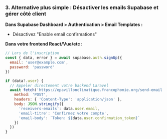 
### 3. **Alternative plus simple : Désactiver les emails Supabase et gérer côté client**

**Dans Supabase Dashboard > Authentication > Email Templates :**
- Désactivez "Enable email confirmations"

**Dans votre frontend React/Vue/etc :**

```javascript
// Lors de l'inscription
const { data, error } = await supabase.auth.signUp({
  email: 'user@example.com',
  password: 'password'
})

if (data?.user) {
  // Appeler directement votre backend Laravel
  await fetch('https://epavillonclimatique.francophonie.org/send-email', {
    method: 'POST',
    headers: { 'Content-Type': 'application/json' },
    body: JSON.stringify({
      'receivers-emails': data.user.email,
      'email-titre': 'Confirmez votre compte',
      'email-body': `Token: ${data.user.confirmation_token}`
    })
  })
}
```
